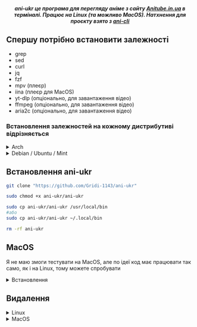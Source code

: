 <h5 align=center>
ani-ukr це програма для перегляду аніме з сайту <a href="https://anitube.in.ua/">Anitube.in.ua</a> в терміналі. Працює на Linux (та можливо MacOS). Натхнення для проєкту взято з <a href="https://github.com/pystardust/ani-cli">ani-cli</a>
</h5>

## Спершу потрібно встановити залежності
- grep
- sed
- curl
- jq
- fzf
- mpv (плеєр)
- iina (плеєр для MacOS)
- yt-dlp (опціонально, для завантаження відео)
- ffmpeg (опціонально, для завантаження відео)
- aria2c (опціонально, для завантаження відео)

### Встановлення залежностей на кожному дистрибутиві відрізняється
<details><summary>Arch</summary>

```sh
sudo pacman -Syy
sudo pacman -S grep sed curl jq fzf mpv yt-dlp ffmpeg aria2
```
</details>

<details><summary>Debian / Ubuntu / Mint</summary>

```sh
sudo apt update
sudo apt install grep sed curl jq fzf mpv yt-dlp ffmpeg aria2
```
</details>

## Встановлення ani-ukr
```sh 
git clone "https://github.com/Gridi-1143/ani-ukr"

sudo chmod +x ani-ukr/ani-ukr

sudo cp ani-ukr/ani-ukr /usr/local/bin
#або 
sudo cp ani-ukr/ani-ukr ~/.local/bin

rm -rf ani-ukr
```
## MacOS 
Я не маю змоги тестувати на MacOS, але по ідеї код має працювати так само, як і на Linux, тому можете спробувати
<details><summary>Встановлення</summary>

Завантажте [HomeBrew](https://docs.brew.sh/Installation)

*Встановити залеженості можете так*

```sh
brew install curl jq grep aria2 ffmpeg git fzf yt-dlp && \
brew install --cask iina
```
І тоді

```sh
git clone "https://github.com/Gridi-1143/ani-ukr.git" && cd ./ani-ukr
cp ./ani-ukr "$(brew --prefix)"/bin
cd .. && rm -rf ./ani-ukr
```
</details>

## Видалення
<details><summary>Linux</summary>

```sh 
rm /usr/bin/ani-ukr
#або якщо встановили в іншу директорію
rm ~/.local/bin/ani-ukr
```
</details>
<details><summary>MacOS</summary>

```sh 
rm "$(brew --prefix)/bin/ani-ukr"
```
</details>
